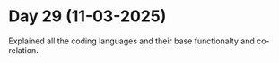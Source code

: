 # Day 29 (11-03-2025)
Explained all the coding languages and their base functionalty and co-relation.
